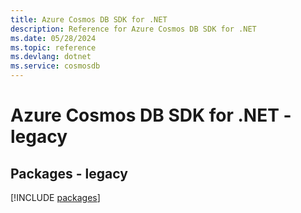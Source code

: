 ```yaml
---
title: Azure Cosmos DB SDK for .NET
description: Reference for Azure Cosmos DB SDK for .NET
ms.date: 05/28/2024
ms.topic: reference
ms.devlang: dotnet
ms.service: cosmosdb
---
```

# Azure Cosmos DB SDK for .NET - legacy
## Packages - legacy
[!INCLUDE [packages](cosmos-db-index.md)]
